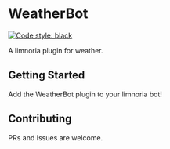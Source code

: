 # WeatherBot
[![Code style: black](https://img.shields.io/badge/code%20style-black-000000.svg)](https://github.com/ambv/black)

A limnoria plugin for weather.

## Getting Started
Add the WeatherBot plugin to your limnoria bot!

## Contributing
PRs and Issues are welcome.
